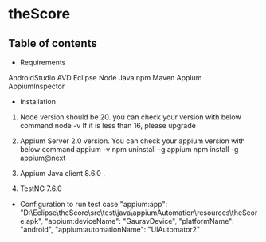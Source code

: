 # theScore
## Table of contents

- Requirements

AndroidStudio AVD
Eclipse
Node
Java
npm
Maven
Appium
AppiumInspector

- Installation
1. Node version  should be 20. you can check your version with below command
node -v
If it is less than 16, please upgrade

2. Appium Server 2.0 version.
You can check your appium version with below command
appium -v
npm uninstall -g appium
npm install -g appium@next

3.  Appium Java client 8.6.0 .
4.  TestNG 7.6.0

- Configuration to run test case
"appium:app": "D:\Eclipse\theScore\src\test\java\appiumAutomation\resources\theScore.apk",
  "appium:deviceName": "GauravDevice",
  "platformName": "android",
  "appium:automationName": "UIAutomator2"

